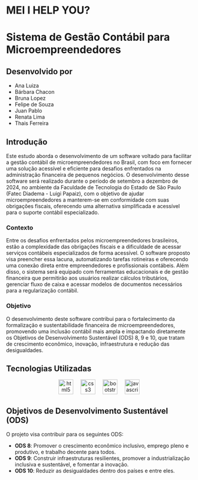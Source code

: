 # MEI I HELP YOU?
# Sistema de Gestão Contábil para Microempreendedores

## Desenvolvido por
- Ana Luiza
- Bárbara Chacon
- Bruna Lopez
- Felipe de Souza
- Juan Pablo
- Renata Lima
- Thais Ferreira

## Introdução

Este estudo aborda o desenvolvimento de um software voltado para facilitar a gestão contábil de microempreendedores no Brasil, com foco em fornecer uma solução acessível e eficiente para desafios enfrentados na administração financeira de pequenos negócios. O desenvolvimento desse software será realizado durante o período de setembro a dezembro de 2024, no ambiente da Faculdade de Tecnologia do Estado de São Paulo (Fatec Diadema - Luigi Papaiz), com o objetivo de ajudar microempreendedores a manterem-se em conformidade com suas obrigações fiscais, oferecendo uma alternativa simplificada e acessível para o suporte contábil especializado.

### Contexto

Entre os desafios enfrentados pelos microempreendedores brasileiros, estão a complexidade das obrigações fiscais e a dificuldade de acessar serviços contábeis especializados de forma acessível. O software proposto visa preencher essa lacuna, automatizando tarefas rotineiras e oferecendo uma conexão direta entre empreendedores e profissionais contábeis. Além disso, o sistema será equipado com ferramentas educacionais e de gestão financeira que permitirão aos usuários realizar cálculos tributários, gerenciar fluxo de caixa e acessar modelos de documentos necessários para a regularização contábil.

### Objetivo

O desenvolvimento deste software contribui para o fortalecimento da formalização e sustentabilidade financeira de microempreendedores, promovendo uma inclusão contábil mais ampla e impactando diretamente os Objetivos de Desenvolvimento Sustentável (ODS) 8, 9 e 10, que tratam de crescimento econômico, inovação, infraestrutura e redução das desigualdades.

## Tecnologias Utilizadas

<div align="center">
  <img src="https://cdn.jsdelivr.net/gh/devicons/devicon/icons/html5/html5-original.svg" height="40" alt="html5 logo"  />
  <img width="12" />
  <img src="https://cdn.jsdelivr.net/gh/devicons/devicon/icons/css3/css3-original.svg" height="40" alt="css3 logo"  />
  <img width="12" />
  <img src="https://cdn.jsdelivr.net/gh/devicons/devicon/icons/bootstrap/bootstrap-original.svg" height="40" alt="bootstrap logo"  />
  <img width="12" />
  <img src="https://cdn.jsdelivr.net/gh/devicons/devicon/icons/javascript/javascript-original.svg" height="40" alt="javascript logo"  />
</div>
  
## Objetivos de Desenvolvimento Sustentável (ODS)

O projeto visa contribuir para os seguintes ODS:

- **ODS 8**: Promover o crescimento econômico inclusivo, emprego pleno e produtivo, e trabalho decente para todos.
- **ODS 9**: Construir infraestruturas resilientes, promover a industrialização inclusiva e sustentável, e fomentar a inovação.
- **ODS 10**: Reduzir as desigualdades dentro dos países e entre eles.

